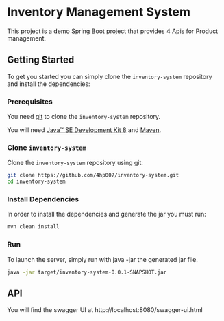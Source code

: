 # Inventory Management System

This project is a demo Spring Boot project that provides 4 Apis for Product management.

## Getting Started

To get you started you can simply clone the `inventory-system` repository and install the dependencies:

### Prerequisites

You need [git][git] to clone the `inventory-system` repository.

You will need [Java™ SE Development Kit 8][jdk-download] and [Maven][maven].

### Clone `inventory-system`

Clone the `inventory-system` repository using git:

```bash
git clone https://github.com/4hp007/inventory-system.git
cd inventory-system
```

### Install Dependencies

In order to install the dependencies and generate the jar you must run:

```bash
mvn clean install
```

### Run

To launch the server, simply run with java -jar the generated jar file.

```bash
java -jar target/inventory-system-0.0.1-SNAPSHOT.jar
```

## API

You will find the swagger UI at http://localhost:8080/swagger-ui.html

[git]: https://git-scm.com/
[sboot]: https://projects.spring.io/spring-boot/
[maven]: https://maven.apache.org/download.cgi
[jdk-download]: http://www.oracle.com/technetwork/java/javase/downloads
